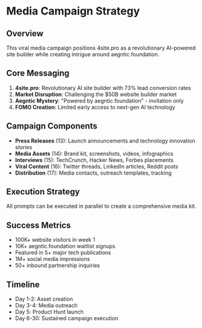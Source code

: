 # Media Campaign Strategy

## Overview
This viral media campaign positions 4site.pro as a revolutionary AI-powered site builder while creating intrigue around aegntic.foundation.

## Core Messaging
1. **4site.pro**: Revolutionary AI site builder with 73% lead conversion rates
2. **Market Disruption**: Challenging the $50B website builder market
3. **Aegntic Mystery**: "Powered by aegntic.foundation" - invitation only
4. **FOMO Creation**: Limited early access to next-gen AI technology

## Campaign Components
- **Press Releases** (13): Launch announcements and technology innovation stories
- **Media Assets** (14): Brand kit, screenshots, videos, infographics
- **Interviews** (15): TechCrunch, Hacker News, Forbes placements
- **Viral Content** (16): Twitter threads, LinkedIn articles, Reddit posts
- **Distribution** (17): Media contacts, outreach templates, tracking

## Execution Strategy
All prompts can be executed in parallel to create a comprehensive media kit.

## Success Metrics
- 100K+ website visitors in week 1
- 10K+ aegntic.foundation waitlist signups
- Featured in 5+ major tech publications
- 1M+ social media impressions
- 50+ inbound partnership inquiries

## Timeline
- Day 1-2: Asset creation
- Day 3-4: Media outreach
- Day 5: Product Hunt launch
- Day 6-30: Sustained campaign execution
